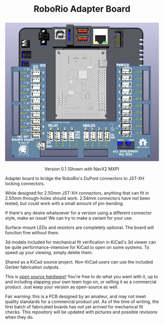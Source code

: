 <h1><p align="center">RoboRio Adapter Board</p></h1>

<p align="center"><img src="rioAdapter-v0_1.png"></p>
<p align="center"> Version 0.1 (Shown with NavX2 MXP)</p>


Adapter board to bridge the RoboRio's DuPont connectors to JST-XH locking connectors.

While designed for 2.50mm JST-XH connectors, anything that can fit in 2.50mm through-holes should work. 2.54mm connectors have not been tested, but *could* work with a small amount of pin-bending.

If there's any desire whatsoever for a version using a different connector style, make an issue! We can try to make a variant for your use.

Surface-mount LEDs and resistors are completely optional. The board will function fine without them.

3d models included for mechanical fit verification in KiCad's 3d viewer can be quite performance-intensive for KiCad to open on some systems. To speed up your viewing, simply delete them.

Shared as a KiCad source project. Non-KiCad users can use the included Gerber fabrication outputs.

This is *[open source hardware!](https://www.oshwa.org/)* You're free to do what you want with it, up to and including slapping your own team logo on, or selling it as a commercial product. Just keep your version as open-source as well.

Fair warning: this is a PCB designed by an amateur, and may not meet quality standards for a commercial product yet. As of the time of writing, the first batch of fabricated boards has not yet arrived for mechanical fit checks. This repository will be updated with pictures and possible revisions when they do.
